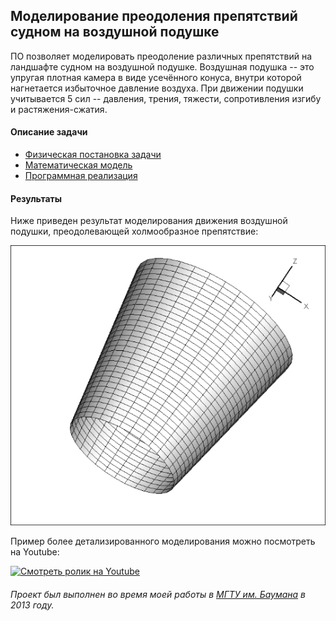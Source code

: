 ## Моделирование преодоления препятствий судном на воздушной подушке
ПО позволяет моделировать преодоление различных препятствий на ландшафте судном на воздушной подушке. Воздушная подушка -- это упругая плотная камера в виде усечённого конуса, внутри которой нагнетается избыточное давление воздуха. При движении подушки учитывается 5 сил -- давления, трения, тяжести, сопротивления изгибу и растяжения-сжатия. 
#### Описание задачи
- [Физическая постановка задачи](Docs/Физическая%20Постановка.pdf)
- [Mатематическая модель](Docs/Математическая%20модель.pdf)
- [Программная реализация](Docs/Программная%20реализация.pdf)

#### Результаты
Ниже приведен результат моделирования движения воздушной подушки, преодолевающей холмообразное препятствие:

![Смотреть ](Results/gif/01.gif)

Пример более детализированного моделирования можно посмотреть на Youtube:

[![Смотреть ролик на Youtube](https://img.youtube.com/vi/WNTJe_GrTFg/0.jpg)](https://www.youtube.com/watch?v=WNTJe_GrTFg)

###### Проект был выполнен во время моей работы в [МГТУ им. Баумана](https://bmstu.ru/) в 2013 году.
